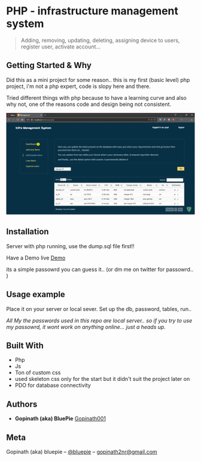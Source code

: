 # PHP - infrastructure management system
> Adding, removing, updating, deleting, assigning device to users, register user, activate account...


## Getting Started & Why

Did this as a mini project for some reason.. this is my first (basic level) php project, i'm not a php expert, code is slopy here and there.

Tried different things with php because to have a learning curve and also why not, one of the reasons code and design being not consistent.

![](screenshots.gif)

## Installation

Server with php running, use the dump.sql file first!!

Have a Demo live [Demo](http://imdead.esy.es/php) 

its a simple passowrd you can guess it.. (or dm me on twitter for passowrd.. )

## Usage example

Place it on your server or local sever.  Set up the db, password, tables, run..

_All My the passwords used in this repo are local server.. so if you try to use my passowrd, 
it wont work on anything online... just a heads up._

## Built With

* Php
* Js
* Ton of custom css
* used skeleton css only for the start but it didn't suit the project later on
* PDO for database connectivity

## Authors

* **Gopinath (aka) BluePie** [Gopinath001](https://github.com/Gopinath001)


## Meta

Gopinath (aka) bluepie – [@bluepie](https://twitter.com/xbluepie) – gopinath2nr@gmail.com

